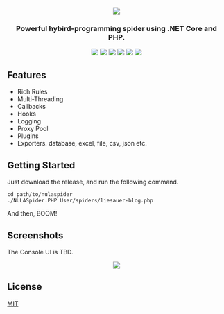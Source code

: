 <h1 align="center">
  <img src="https://raw.githubusercontent.com/wiki/nulastudio/NULASpider/images/nulaspider.png">
</h1>

<h3 align="center">Powerful hybird-programming spider using .NET Core and PHP.</h3>

<p align="center">
  <a href="https://travis-ci.com/nulastudio/NULASpider" target="_blank"><img src="https://img.shields.io/travis/com/nulastudio/NULASpider.svg?style=for-the-badge"></a>
  <a href="https://github.com/nulastudio/NULASpider/releases" target="_blank"><img src="https://img.shields.io/github/release-pre/nulastudio/nulaspider.svg?style=for-the-badge"></a>
  <a href="http://docs.nulaspider.nulastudio.org/" target="_blank"><img src="https://img.shields.io/badge/docs-nulastudio.org-green.svg?style=for-the-badge"></a>
  <a href="https://github.com/nulastudio/NULASpider/issues" target="_blank"><img src="https://img.shields.io/github/issues/nulastudio/NULASpider.svg?style=for-the-badge"></a>
  <a href="https://github.com/nulastudio/NULASpider/releases" target="_blank"><img src="https://raw.githubusercontent.com/wiki/nulastudio/NULASpider/images/faux-shield-badge-os-logos.svg?sanitize=true"></a>
  <a href="https://gitter.im/nulastudio/NULASpider" target="_blank"><img src="https://img.shields.io/gitter/room/nulastudio/NULASpider.svg?style=for-the-badge"></a>
</p>

## Features

* Rich Rules
* Multi-Threading
* Callbacks
* Hooks
* Logging
* Proxy Pool
* Plugins
* Exporters. database, excel, file, csv, json etc.

## Getting Started

Just download the release, and run the following command.

```shell
cd path/to/nulaspider
./NULASpider.PHP User/spiders/liesauer-blog.php
```

And then, BOOM!

## Screenshots

The Console UI is TBD.

<p align="center">
  <img src="https://raw.githubusercontent.com/wiki/nulastudio/NULASpider/images/screenshot_1.gif">
</p>

## License

[MIT](https://github.com/nulastudio/NULASpider/blob/reborn/LICENSE)
